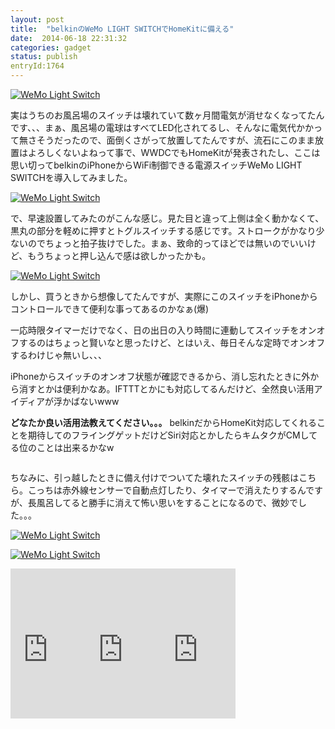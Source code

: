 ```yaml
---
layout: post
title:  "belkinのWeMo LIGHT SWITCHでHomeKitに備える"
date:  2014-06-18 22:31:32
categories: gadget
status: publish
entryId:1764
---
```

<a class='flickr2tag-img' href='http://www.flickr.com/photo.gne?id=14476628903' title='WeMo Light Switch'><img src='http://farm4.staticflickr.com/3859/14476628903_dc923975bb_c.jpg' alt='WeMo Light Switch'></a>

実はうちのお風呂場のスイッチは壊れていて数ヶ月間電気が消せなくなってたんです、、、まぁ、風呂場の電球はすべてLED化されてるし、そんなに電気代かかって無さそうだったので、面倒くさがって放置してたんですが、流石にこのまま放置はよろしくないよねって事で、WWDCでもHomeKitが発表されたし、ここは思い切ってbelkinのiPhoneからWiFi制御できる電源スイッチWeMo LIGHT SWITCHを導入してみました。

<a class='flickr2tag-img' href='http://www.flickr.com/photo.gne?id=14455349004' title='WeMo Light Switch'><img src='http://farm4.staticflickr.com/3926/14455349004_be789624d2_c.jpg' alt='WeMo Light Switch'></a>

で、早速設置してみたのがこんな感じ。見た目と違って上側は全く動かなくて、黒丸の部分を軽めに押すとトグルスイッチする感じです。ストロークがかなり少ないのでちょっと拍子抜けでした。まぁ、致命的ってほどでは無いのでいいけど、もうちょっと押し込んで感は欲しかったかも。

<a class='flickr2tag-img' href='http://www.flickr.com/photo.gne?id=14269827649' title='WeMo Light Switch'><img src='http://farm4.staticflickr.com/3913/14269827649_e1c1bcbfea_c.jpg' alt='WeMo Light Switch'></a>

しかし、買うときから想像してたんですが、実際にこのスイッチをiPhoneからコントロールできて便利な事ってあるのかなぁ(爆)

一応時限タイマーだけでなく、日の出日の入り時間に連動してスイッチをオンオフするのはちょっと賢いなと思ったけど、とはいえ、毎日そんな定時でオンオフするわけじゃ無いし、、、

iPhoneからスイッチのオンオフ状態が確認できるから、消し忘れたときに外から消すとかは便利かなあ。IFTTTとかにも対応してるんだけど、全然良い活用アイディアが浮かばないwww

**どなたか良い活用法教えてください。。。** belkinだからHomeKit対応してくれることを期待してのフライングゲットだけどSiri対応とかしたらキムタクがCMしてる位のことは出来るかなw

<a class='flickr2tag-img' href='http://www.flickr.com/photo.gne?id=14269714078' title=''><img src='http://farm6.staticflickr.com/5593/14269714078_b710529224_c.jpg' alt=''></a>

ちなみに、引っ越したときに備え付けでついてた壊れたスイッチの残骸はこちら。こっちは赤外線センサーで自動点灯したり、タイマーで消えたりするんですが、長風呂してると勝手に消えて怖い思いをすることになるので、微妙でした。。。

<a class='flickr2tag-img' href='http://www.flickr.com/photo.gne?id=14269827709' title='WeMo Light Switch'><img src='http://farm3.staticflickr.com/2916/14269827709_0a523cca61_c.jpg' alt='WeMo Light Switch'></a>

<a class='flickr2tag-img' href='http://www.flickr.com/photo.gne?id=14433357666' title='WeMo Light Switch'><img src='http://farm3.staticflickr.com/2918/14433357666_cd4d665402_c.jpg' alt='WeMo Light Switch'></a>



<iframe src="http://rcm-fe.amazon-adsystem.com/e/cm?lt1=_blank&bc1=000000&IS2=1&bg1=FFFFFF&fc1=000000&lc1=0000FF&t=driftking-22&o=9&p=8&l=as4&m=amazon&f=ifr&ref=ss_til&asins=B008WJED6I" style="width:120px;height:240px;" scrolling="no" marginwidth="0" marginheight="0" frameborder="0"></iframe><iframe src="http://rcm-fe.amazon-adsystem.com/e/cm?lt1=_blank&bc1=000000&IS2=1&bg1=FFFFFF&fc1=000000&lc1=0000FF&t=driftking-22&o=9&p=8&l=as4&m=amazon&f=ifr&ref=ss_til&asins=B00HD6HZIE" style="width:120px;height:240px;" scrolling="no" marginwidth="0" marginheight="0" frameborder="0"></iframe><iframe src="http://rcm-fe.amazon-adsystem.com/e/cm?lt1=_blank&bc1=000000&IS2=1&bg1=FFFFFF&fc1=000000&lc1=0000FF&t=driftking-22&o=9&p=8&l=as4&m=amazon&f=ifr&ref=ss_til&asins=B009PK95RA" style="width:120px;height:240px;" scrolling="no" marginwidth="0" marginheight="0" frameborder="0"></iframe>

